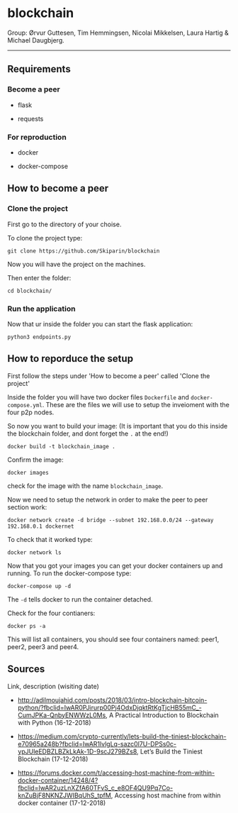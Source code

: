 # blockchain

Group: Ørvur Guttesen, Tim Hemmingsen, Nicolai Mikkelsen, Laura Hartig & Michael Daugbjerg.

---

## Requirements

### Become a peer

- flask

- requests

### For reproduction
- docker

- docker-compose

## How to become a peer


### Clone the project

First go to the directory of your choise.

To clone the project type:
```
git clone https://github.com/Skiparin/blockchain
```

Now you will have the project on the machines.

Then enter the folder:
```
cd blockchain/
```

### Run the application

Now that ur inside the folder you can start the flask application:
```
python3 endpoints.py
```


## How to reporduce the setup

First follow the steps under 'How to become a peer' called 'Clone the project' 

Inside the folder you will have two docker files `Dockerfile` and `docker-compose.yml`. These are the files we will use to setup the inveioment with the four p2p nodes.

So now you want to build your image: (It is important that you do this inside the blockchain folder, and dont forget the `.` at the end!)
```
docker build -t blockchain_image .
``` 

Confirm the image: 
```
docker images
```
check for the image with the name `blockchain_image`.

Now we need to setup the network in order to make the peer to peer section work:

```
docker network create -d bridge --subnet 192.168.0.0/24 --gateway 192.168.0.1 dockernet
```

To check that it worked type:

```
docker network ls
```

Now that you got your images you can get your docker containers up and running.
To run the docker-compose type:
```
docker-compose up -d
```

The `-d` tells docker to run the container detached.

Check for the four contianers:
```
docker ps -a
```

This will list all containers, you should see four containers named: peer1, peer2, peer3 and peer4.

## Sources

Link, description (wisiting date)

- http://adilmoujahid.com/posts/2018/03/intro-blockchain-bitcoin-python/?fbclid=IwAR0PJirurp00Pj4OdxDjqktRtKgTjcHB55mC_-CumJPKa-QnbyENWWzL0Ms, A Practical Introduction to Blockchain with Python (16-12-2018)


- https://medium.com/crypto-currently/lets-build-the-tiniest-blockchain-e70965a248b?fbclid=IwAR1lvlgLq-sazc0l7U-DPSs0c-ypJUleEDBZLBZkLkAk-1D-9scJ279BZs8, Let’s Build the Tiniest Blockchain (17-12-2018)

- https://forums.docker.com/t/accessing-host-machine-from-within-docker-container/14248/4?fbclid=IwAR2uzLnXZfA60TFvS_c_e8OF4QU9Pq7Co-knZuBjF8NKNZJWIBqUhS_tpfM, Accessing host machine from within docker container (17-12-2018)
